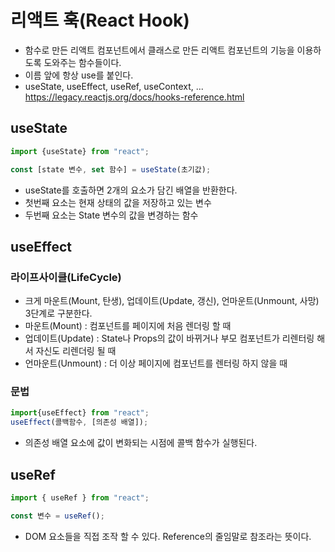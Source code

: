 # 리액트 훅(React Hook)

- 함수로 만든 리액트 컴포넌트에서 클래스로 만든 리액트 컴포넌트의 기능을 이용하도록 도와주는 함수들이다.
- 이름 앞에 항상 use를 붙인다.
- useState, useEffect, useRef, useContext, ...
  https://legacy.reactjs.org/docs/hooks-reference.html

## useState

```js
import {useState} from "react";

const [state 변수, set 함수] = useState(초기값);
```

- useState를 호출하면 2개의 요소가 담긴 배열을 반환한다.
- 첫번째 요소는 현재 상태의 값을 저장하고 있는 변수
- 두번째 요소는 State 변수의 값을 변경하는 함수

## useEffect

### 라이프사이클(LifeCycle)

- 크게 마운트(Mount, 탄생), 업데이트(Update, 갱신), 언마운트(Unmount, 사망) 3단계로 구분한다.
- 마운트(Mount) : 컴포넌트를 페이지에 처음 렌더링 할 때
- 업데이트(Update) : State나 Props의 값이 바뀌거나 부모 컴포넌트가 리렌터링 해서 자신도 리렌더링 될 때
- 언마운트(Unmount) : 더 이상 페이지에 컴포넌트를 렌터링 하지 않을 때

### 문법

```js
import{useEffect} from "react";
useEffect(콜백함수, [의존성 배열]);
```

- 의존성 배열 요소에 값이 변화되는 시점에 콜백 함수가 실행된다.

## useRef

```js
import { useRef } from "react";

const 변수 = useRef();
```

- DOM 요소들을 직접 조작 할 수 있다. Reference의 줄임말로 참조라는 뜻이다.
